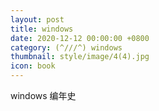 ```yaml
---
layout: post
title: windows
date: 2020-12-12 00:00:00 +0800
category: (^///^) windows
thumbnail: style/image/4(4).jpg
icon: book
---
```





windows 编年史

















